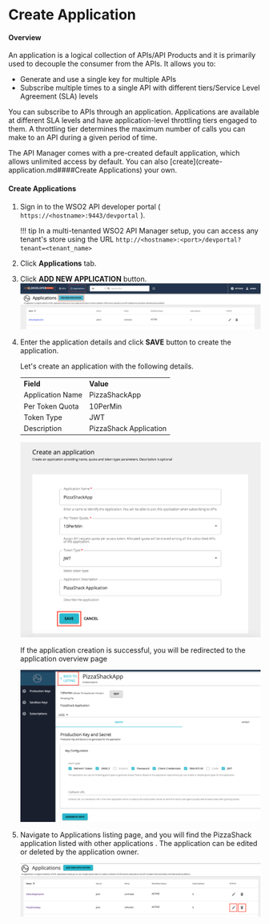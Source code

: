 # Create Application

#### Overview

An application is a logical collection of APIs/API Products and it is primarily used to decouple the consumer from the 
APIs.
 It allows you to:

-   Generate and use a single key for multiple APIs
-   Subscribe multiple times to a single API with different tiers/Service Level Agreement (SLA) levels

You can subscribe to APIs through an application. Applications are available at different SLA levels and have 
application-level throttling tiers engaged to them. A throttling tier determines the maximum number of calls you can 
make to an API during a given period of time.

The API Manager comes with a pre-created default application, which allows unlimited access by default. You can also 
[create](create-application.md####Create Applications) your own.

#### **Create Applications**

1.  Sign in to the WSO2 API developer portal ( `https://<hostname>:9443/devportal` ).
    
    !!! tip
        In a multi-tenanted WSO2 API Manager setup, you can access any tenant's store using the URL 
            `http://<hostname>:<port>/devportal?tenant=<tenant_name>`

2.  Click **Applications** tab.

3.  Click **ADD NEW APPLICATION** button.
![Add new application option](../../../assets/img/Learn/add-new-application-option.png)   

4.  Enter the application details and click **SAVE** button to create the application.
   
       Let's create an application with the following details.
   
     <html>
        <table>
        <th>Field</th><th>Value</th>
        <tr><td>Application Name</td><td>PizzaShackApp</td></tr>
        <tr><td>Per Token Quota</td><td>10PerMin</td></tr>
        <tr><td>Token Type</td><td>JWT</td></tr>
        <tr><td>Description</td><td>PizzaShack Application</td></tr>
        </table>
     </html>
   
     ![Add new Application](../../../assets/img/Learn/create-new-application.png)
      
    If the application creation is successful, you will be redirected to the application overview page

     ![Application_overview](../../../assets/img/Learn/application-overview.png)
    
5.  Navigate to Applications listing page, and you will find the PizzaShack application listed with other applications
. The application can be edited or deleted by the application owner.

    ![Applications_listing](../../../assets/img/Learn/applications-listing.png)

    
